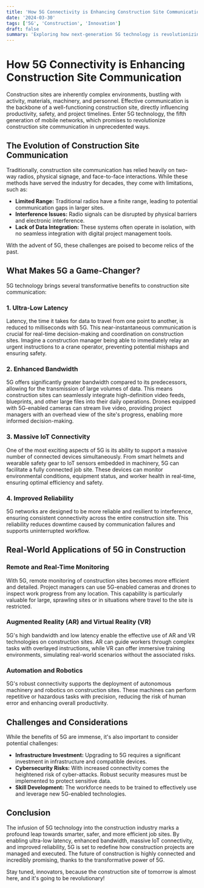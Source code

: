 ```yaml
---
title: 'How 5G Connectivity is Enhancing Construction Site Communication'
date: '2024-03-30'
tags: ['5G', 'Construction', 'Innovation']
draft: false
summary: 'Exploring how next-generation 5G technology is revolutionizing communication and operational efficiency on construction sites.'
---
```


# How 5G Connectivity is Enhancing Construction Site Communication

Construction sites are inherently complex environments, bustling with activity, materials, machinery, and personnel. Effective communication is the backbone of a well-functioning construction site, directly influencing productivity, safety, and project timelines. Enter 5G technology, the fifth generation of mobile networks, which promises to revolutionize construction site communication in unprecedented ways.

## The Evolution of Construction Site Communication

Traditionally, construction site communication has relied heavily on two-way radios, physical signage, and face-to-face interactions. While these methods have served the industry for decades, they come with limitations, such as:

- **Limited Range:** Traditional radios have a finite range, leading to potential communication gaps in larger sites.
- **Interference Issues:** Radio signals can be disrupted by physical barriers and electronic interference.
- **Lack of Data Integration:** These systems often operate in isolation, with no seamless integration with digital project management tools.

With the advent of 5G, these challenges are poised to become relics of the past.

## What Makes 5G a Game-Changer?

5G technology brings several transformative benefits to construction site communication:

### 1. **Ultra-Low Latency**

Latency, the time it takes for data to travel from one point to another, is reduced to milliseconds with 5G. This near-instantaneous communication is crucial for real-time decision-making and coordination on construction sites. Imagine a construction manager being able to immediately relay an urgent instructions to a crane operator, preventing potential mishaps and ensuring safety.

### 2. **Enhanced Bandwidth**

5G offers significantly greater bandwidth compared to its predecessors, allowing for the transmission of large volumes of data. This means construction sites can seamlessly integrate high-definition video feeds, blueprints, and other large files into their daily operations. Drones equipped with 5G-enabled cameras can stream live video, providing project managers with an overhead view of the site's progress, enabling more informed decision-making.

### 3. **Massive IoT Connectivity**

One of the most exciting aspects of 5G is its ability to support a massive number of connected devices simultaneously. From smart helmets and wearable safety gear to IoT sensors embedded in machinery, 5G can facilitate a fully connected job site. These devices can monitor environmental conditions, equipment status, and worker health in real-time, ensuring optimal efficiency and safety.

### 4. **Improved Reliability**

5G networks are designed to be more reliable and resilient to interference, ensuring consistent connectivity across the entire construction site. This reliability reduces downtime caused by communication failures and supports uninterrupted workflow.

## Real-World Applications of 5G in Construction

### Remote and Real-Time Monitoring

With 5G, remote monitoring of construction sites becomes more efficient and detailed. Project managers can use 5G-enabled cameras and drones to inspect work progress from any location. This capability is particularly valuable for large, sprawling sites or in situations where travel to the site is restricted.

### Augmented Reality (AR) and Virtual Reality (VR)

5G's high bandwidth and low latency enable the effective use of AR and VR technologies on construction sites. AR can guide workers through complex tasks with overlayed instructions, while VR can offer immersive training environments, simulating real-world scenarios without the associated risks.

### Automation and Robotics

5G's robust connectivity supports the deployment of autonomous machinery and robotics on construction sites. These machines can perform repetitive or hazardous tasks with precision, reducing the risk of human error and enhancing overall productivity.

## Challenges and Considerations

While the benefits of 5G are immense, it's also important to consider potential challenges:

- **Infrastructure Investment:** Upgrading to 5G requires a significant investment in infrastructure and compatible devices.
- **Cybersecurity Risks:** With increased connectivity comes the heightened risk of cyber-attacks. Robust security measures must be implemented to protect sensitive data.
- **Skill Development:** The workforce needs to be trained to effectively use and leverage new 5G-enabled technologies.

## Conclusion

The infusion of 5G technology into the construction industry marks a profound leap towards smarter, safer, and more efficient job sites. By enabling ultra-low latency, enhanced bandwidth, massive IoT connectivity, and improved reliability, 5G is set to redefine how construction projects are managed and executed. The future of construction is highly connected and incredibly promising, thanks to the transformative power of 5G.

Stay tuned, innovators, because the construction site of tomorrow is almost here, and it's going to be revolutionary!